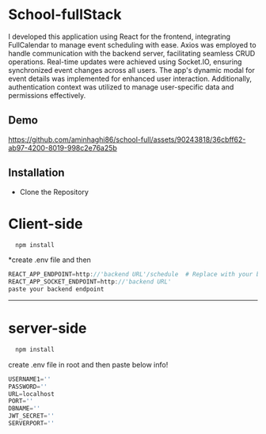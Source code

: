 # School-fullStack
I developed this application using React for the frontend, integrating FullCalendar to manage event scheduling with ease.
Axios was employed to handle communication with the backend server, facilitating seamless CRUD operations. 
Real-time updates were achieved using Socket.IO, ensuring synchronized event changes across all users.
The app's dynamic modal for event details was implemented for enhanced user interaction. 
Additionally, authentication context was utilized to manage user-specific data and permissions effectively.
## Demo

https://github.com/aminhaghi86/school-full/assets/90243818/36cbff62-ab97-4200-8019-998c2e76a25b


## Installation
* Clone the Repository

# Client-side 
```bash
  npm install
```
*create .env file and then 
```javascript
REACT_APP_ENDPOINT=http://'backend URL'/schedule  # Replace with your backend URL
REACT_APP_SOCKET_ENDPOINT=http://'backend URL'
paste your backend endpoint
```
_________

# server-side 
```bash
  npm install
```
create .env file in root and then paste below info!

```javascript
USERNAME1=''
PASSWORD=''
URL=localhost
PORT=''
DBNAME=''
JWT_SECRET=''
SERVERPORT=''
```
